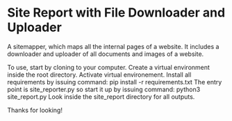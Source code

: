# Site Report with File Downloader and Uploader
A sitemapper, which maps all the internal pages of a website. It includes a downloader and uploader of all documents and images of a website.

To use, start by cloning to your computer.
Create a virtual environment inside the root directory.
Activate virtual environement.
Install all requirements by issuing command: pip install -r requirements.txt
The entry point is site_reporter.py so start it up by issuing command: python3 site_report.py
Look inside the site_report directory for all outputs.

Thanks for looking!
